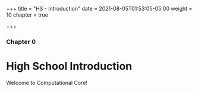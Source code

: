 +++
title = "HS - Introduction"
date = 2021-08-05T01:53:05-05:00
weight = 10
chapter = true

+++

### Chapter 0

# High School Introduction

Welcome to Computational Core!
